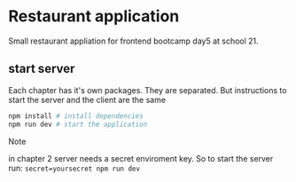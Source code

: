 # Restaurant application

Small restaurant appliation for frontend bootcamp day5 at school 21.

## start server

Each chapter has it's own packages. They are separated.
But instructions to start the server and the client are the same

```bash
npm install # install dependencies
npm run dev # start the application
```


> [!NOTE]
> in chapter 2 server needs a secret enviroment key. So to start the server run:
> `secret=yoursecret npm run dev`

